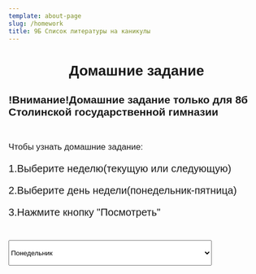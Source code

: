 ```yaml
---
template: about-page
slug: /homework
title: 9Б Список литературы на каникулы
---
```

<div class="Homework">
<h1><center>Домашние задание</center></h1>
<h2>!Внимание!Домашние задание только для 8б Столинской государственной гимназии</h2>
<br><p><big>Чтобы узнать домашние задание:<big></p>
<p>1.Выберите неделю(текущую или следующую)</p>
<p>2.Выберите день недели(понедельник-пятница)</p>
<p>3.Нажмите кнопку "Посмотреть" </p>

</br>
<!-- <p>Домашннего задания нет</p></br>--> 



<form>
  <select  name="week" id="sa1" class="homework_menu" class="Homework">
    
       
<optgroup label="Текущая неделя">
        <option  value="18.04.2022 Апрель
            1.Математика(Алгебра)-построить график по функции y=2х²-8х+6, №3.228
            2.Физкультура и здоровье-
            3.Англисский язык(у группы Жанны Яраславовны)-у.8b с.132
            3.Информатика(у группы Людмилы Михайловны)-§21
            4.Русский язык-с.200-201(устно)
            5.Англисский язык(у группы Людмилы Михайловны)-
            5.Информатика(у группы Жанны Яраславовны)-§21
            6.Химия-§47 упр. 7 готовимся к олимпиаде
            7.Биология-§55">Понедельник</option>
            <option  value="19.04.2022 Апрель
            1.Физика-повторить §32-34, упражнение 22 задача 5
            2.Математика(Геометрия)-§29 №414, №415, №416
            3.Искусство-
            4.География-§48
            5.Беларуская мова-Пр.345
            6.Беларуская литература-с.232-234(выр.чыт) ">Вторник</option>
            <option value="20.04.2022 Апрель
            1.Биология-
            2.Всемирная История-§27
            3.Математика(Алгебра)-
            4.Физкультура и здоровье-
            5.Труды-
            6.Англисский язык(Жанна Яраславовна)-
            6.Англисский язык(Людмила Михайловна)-">Среда</option>
            <option value="21.04.2022 Апрель
            1.Беларуская мова-
            2.Руский язык-
            3.Русская литература-с.142
            4.Математика(Геометрия)-
            5.История Беларуси-с.134-135
            6.Химия-">Четверг</option>
            <option value="22.04.2022 Апрель
            1.Физкультура и здоровье-
            2.Физика-
            3.Математика(Алгебра)-
            4.География-
            5.Англисский язык(Жанна Яраславовна)-
            5.Англисский язык(Людмила Михайловна)-
            6.Русская литература-с.244-245 (выучить)">Пятница</option>
          </optgroup>
          <optgroup label="Следующая неделя">
            <option  value="25.04.2022 Апрель
             1.Математика(Алгебра)-
             2.Физкультура и здоровье-
             3.Англисский язык(у группы Жанны Яраславовны)-
             3.Информатика(у группы Людмилы Михайловны)-
             3.Англисский язык(у группы Жанны Яраславовны)-
             4.Русский язык-
             5.Англисский язык(у группы Людмилы Михайловны)-
             5.Информатика(у группы Жанны Яраславовны)-
             6.Химия-
             7.Биология-">Понедельник</option>
             <option  value="26.04.2022 Апрель
             1.Физика-
             2.Математика(Геометрия)-
             3.Искусство-
             4.География-
             5.Беларуская мова-
             6.Беларуская литература- ">Вторник</option>
             <option value="27.04.2022 Апрель
             1.Биология-
             2.Всемирная История-
             3.Математика(Алгебра)-
             4.Физкультура и здоровье-
             5.Труды-
             6.Англисский язык(Жанна Яраславовна)-
             6.Англисский язык(Людмила Михайловна)-">Среда</option>
             <option value="28.04.2022 Апрель
             1.Беларуская мова-
             2.Руский язык-
             3.Русская литература-
             4.Математика(Геометрия)-
             5.История Беларуси-
             6.Химия-">Четверг</option>
             <option value="29.04.2022 Апрель
             1.Физкультура и здоровье-
             2.Физика-
             3.Математика(Алгебра)-
             4.География-
             5.Англисский язык(Жанна Яраславовна)-
             5.Англисский язык(Людмила Михайловна)-
             6.Русская литература-">Пятница</option>
           </optgroup>


      </select> 
	</form>
<input  type="button" onclick="f1()" value="Посмотреть" class="homework_button"> 

  <br>
<script>
function f1(){
var a=document.getElementById('sa1').value;
alert(a);
}
</script></br>

<style>
.alert {
    padding: 20px;
    background-color: #f44336;
    color: white;
}

.closebtn {
    margin-left: 15px;
    color: white;
    font-weight: bold;
    float: right;
    font-size: 22px;
    line-height: 20px;
    cursor: pointer;
    transition: 0.3s;
}

.closebtn:hover {
    color: black;
}
</style>
<style>
.homework_button{
    height:50px;
    width:400px;
    background-color: #FFFFFF;
   border: 1px solid #CCCCCC;
   box-shadow: 0 1px 1px rgba(0, 0, 0, 0.075) inset;
   transition: border 0.2s linear 0s, box-shadow 0.2s linear 0s;
       border-radius: 4px;
   color: #555555;
   display:block;
       width:400px;
       margin: 20px auto;
   font-size: 14px;
       text-align:center;
   height: 50px;
   line-height: 20px;
   margin-bottom: 10px;
   padding: 4px 6px;
   vertical-align: middle;
       text-decoration:none;

}
.homework_button:hover, .homework_button:focus {
   border-color: rgba(82, 168, 236, 0.8);
   box-shadow: 0 1px 1px rgba(0, 0, 0, 0.075) inset, 0 0 8px rgba(82, 168, 236, 0.6);
   outline: 0 none;
}
.homework_menu{
    height:50px;
    width:400px;
}
</style>
<style>
.Homework{
    font-family: 'Franklin Gothic Medium', 'Arial Narrow', Arial, sans-serif;

}
.homework_menu{
    height:50px;
    width:400px;
}
</style>

![Список литературы на каникулы](https://podruzke.ru/wp-content/uploads/2021/09/0-36.jpg "Список литературы на каникулы")